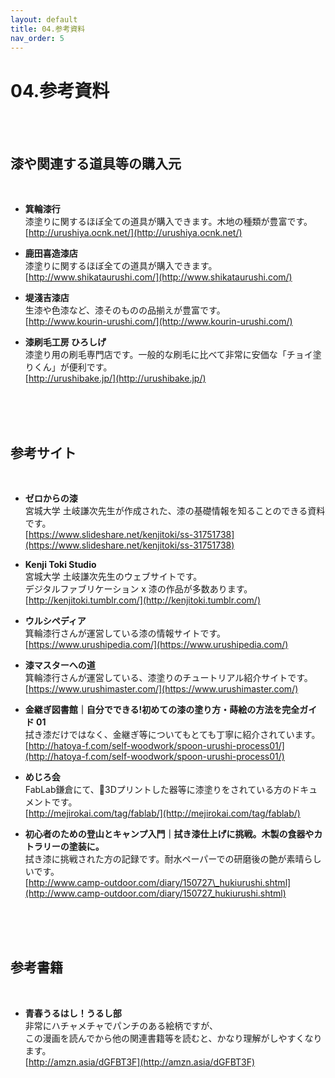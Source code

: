 ```yaml
---
layout: default
title: 04.参考資料
nav_order: 5
---
```


# 04.参考資料
<br>
<br>

## 漆や関連する道具等の購入元
<br>

* **箕輪漆行**<br>
漆塗りに関するほぼ全ての道具が購入できます。木地の種類が豊富です。<br>
[http://urushiya.ocnk.net/](http://urushiya.ocnk.net/)

* **鹿田喜造漆店**<br>
漆塗りに関するほぼ全ての道具が購入できます。<br>
[http://www.shikataurushi.com/](http://www.shikataurushi.com/)

* **堤淺吉漆店**<br>
生漆や色漆など、漆そのものの品揃えが豊富です。<br>
[http://www.kourin-urushi.com/](http://www.kourin-urushi.com/)

* **漆刷毛工房 ひろしげ**<br>
漆塗り用の刷毛専門店です。一般的な刷毛に比べて非常に安価な「チョイ塗りくん」が便利です。<br>
[http://urushibake.jp/](http://urushibake.jp/)

<br>
<br>
<br>

## 参考サイト
<br>

* **ゼロからの漆**<br>
宮城大学 土岐謙次先生が作成された、漆の基礎情報を知ることのできる資料です。<br>
[https://www.slideshare.net/kenjitoki/ss-31751738](https://www.slideshare.net/kenjitoki/ss-31751738)

* **Kenji Toki Studio**<br>
宮城大学 土岐謙次先生のウェブサイトです。<br>
デジタルファブリケーション x 漆の作品が多数あります。<br>
[http://kenjitoki.tumblr.com/](http://kenjitoki.tumblr.com/)

* **ウルシペディア**<br>
箕輪漆行さんが運営している漆の情報サイトです。<br>
[https://www.urushipedia.com/](https://www.urushipedia.com/)

* **漆マスターへの道**<br>
箕輪漆行さんが運営している、漆塗りのチュートリアル紹介サイトです。<br>
[https://www.urushimaster.com/](https://www.urushimaster.com/)

* **金継ぎ図書館｜自分でできる!初めての漆の塗り方・蒔絵の方法を完全ガイド 01**<br>
拭き漆だけではなく、金継ぎ等についてもとても丁寧に紹介されています。<br>
[http://hatoya-f.com/self-woodwork/spoon-urushi-process01/](http://hatoya-f.com/self-woodwork/spoon-urushi-process01/)

* **めじろ会**<br>
FabLab鎌倉にて、3Dプリントした器等に漆塗りをされている方のドキュメントです。<br>
[http://mejirokai.com/tag/fablab/](http://mejirokai.com/tag/fablab/)

* **初心者のための登山とキャンプ入門｜拭き漆仕上げに挑戦。木製の食器やカトラリーの塗装に。**<br>
拭き漆に挑戦された方の記録です。耐水ペーパーでの研磨後の艶が素晴らしいです。<br>
[http://www.camp-outdoor.com/diary/150727\_hukiurushi.shtml](http://www.camp-outdoor.com/diary/150727_hukiurushi.shtml)

<br>
<br>
<br>

## 参考書籍
<br>

* **青春うるはし！うるし部**<br>
非常にハチャメチャでパンチのある絵柄ですが、<br>
この漫画を読んでから他の関連書籍等を読むと、かなり理解がしやすくなります。<br>
[http://amzn.asia/dGFBT3F](http://amzn.asia/dGFBT3F)

<br>
<br>
<br>
<br>
<br>
<br>
